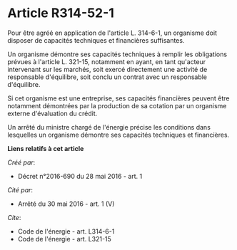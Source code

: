 # Article R314-52-1

Pour être agréé en application de l'article L. 314-6-1, un organisme doit disposer de capacités techniques et financières
suffisantes. 

Un organisme démontre ses capacités techniques à remplir les obligations prévues à l'article L. 321-15, notamment en ayant,
en tant qu'acteur intervenant sur les marchés, soit exercé directement une activité de responsable d'équilibre, soit conclu
un contrat avec un responsable d'équilibre. 

Si cet organisme est une entreprise, ses capacités financières peuvent être notamment démontrées par la production de sa
cotation par un organisme externe d'évaluation du crédit. 

Un arrêté du ministre chargé de l'énergie précise les conditions dans lesquelles un organisme démontre ses capacités
techniques et financières.

**Liens relatifs à cet article**

_Créé par_:

  - Décret n°2016-690 du 28 mai 2016 - art. 1

_Cité par_:

  - Arrêté du 30 mai 2016 - art. 1 (V)

_Cite_:

  - Code de l'énergie - art. L314-6-1
  - Code de l'énergie - art. L321-15
